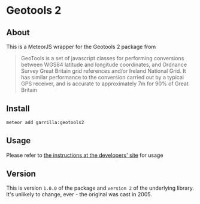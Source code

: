 Geotools 2
==========

About
-----

This is a MeteorJS wrapper for the Geotools 2 package from

> GeoTools is a set of javascript classes for performing conversions between WGS84 latitude and longitude coordinates, and Ordnance Survey Great Britain grid references and/or Ireland National Grid. It has similar performance to the conversion carried out by a typical GPS receiver, and is accurate to approximately 7m for 90% of Great Britain


Install
-------

    meteor add garrilla:geotools2

Usage
-----

Please refer to [the instructions at the developers' site](http://www.nearby.org.uk/tests/GeoTools2.html) for usage

Version
-------

This is version `1.0.0` of the package and `version 2` of the underlying library. It's unlikely to change, ever - the original was cast in 2005.